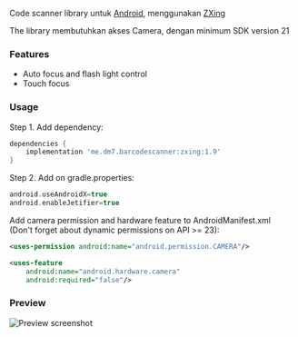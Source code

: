 

Code scanner library untuk [Android](https://developer.android.com), menggunakan [ZXing](https://github.com/zxing/zxing)

The library membutuhkan akses Camera, dengan minimum SDK version 21

### Features
* Auto focus and flash light control
* Touch focus


### Usage 

Step 1. Add dependency:
```gradle
dependencies {
    implementation 'me.dm7.barcodescanner:zxing:1.9'
}
```

Step 2. Add on gradle.properties:
```gradle
android.useAndroidX=true
android.enableJetifier=true
```

Add camera permission and hardware feature to AndroidManifest.xml (Don't forget about dynamic permissions on API >= 23):

```xml
<uses-permission android:name="android.permission.CAMERA"/>

<uses-feature
    android:name="android.hardware.camera"
    android:required="false"/>
```


### Preview
![Preview screenshot](https://rsachmadmochtar.net/github/qrcode_scanner.jpeg)
